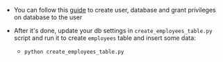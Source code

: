 * You can follow this 
  [guide](https://medium.com/coding-blocks/creating-user-database-and-adding-access-on-postgresql-8bfcd2f4a91e) 
  to create user, database and grant privileges on database to the user
  

* After it's done, update your db settings in `create_employees_table.py` script
and run it to create `employees` table and insert some data:
  * ```python create_employees_table.py```
  